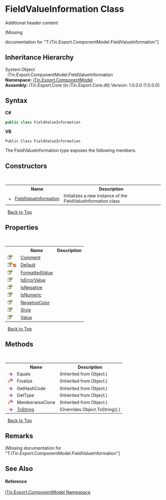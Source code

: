 # FieldValueInformation Class
Additional header content 

\[Missing <summary> documentation for "T:iTin.Export.ComponentModel.FieldValueInformation"\]


## Inheritance Hierarchy
System.Object<br />&nbsp;&nbsp;iTin.Export.ComponentModel.FieldValueInformation<br />
**Namespace:**&nbsp;<a href="55171ca4-890c-0ab2-e812-efe82bc0b686">iTin.Export.ComponentModel</a><br />**Assembly:**&nbsp;iTin.Export.Core (in iTin.Export.Core.dll) Version: 1.0.0.0 (1.0.0.0)

## Syntax

**C#**<br />
``` C#
public class FieldValueInformation
```

**VB**<br />
``` VB
Public Class FieldValueInformation
```

The FieldValueInformation type exposes the following members.


## Constructors
&nbsp;<table><tr><th></th><th>Name</th><th>Description</th></tr><tr><td>![Public method](media/pubmethod.gif "Public method")</td><td><a href="551f6717-d26a-6d01-2d2a-dbd5f7a138ef">FieldValueInformation</a></td><td>
Initializes a new instance of the FieldValueInformation class</td></tr></table>&nbsp;
<a href="#fieldvalueinformation-class">Back to Top</a>

## Properties
&nbsp;<table><tr><th></th><th>Name</th><th>Description</th></tr><tr><td>![Public property](media/pubproperty.gif "Public property")</td><td><a href="89f7c97d-bc3e-3de5-7604-df03042fe823">Comment</a></td><td /></tr><tr><td>![Public property](media/pubproperty.gif "Public property")![Static member](media/static.gif "Static member")</td><td><a href="c3b7bf30-e6e1-c76c-4e06-436ec350f75d">Default</a></td><td /></tr><tr><td>![Public property](media/pubproperty.gif "Public property")</td><td><a href="4db30587-63fb-c3a8-8130-3e7c42aae0f2">FormattedValue</a></td><td /></tr><tr><td>![Public property](media/pubproperty.gif "Public property")</td><td><a href="f6165a68-5f48-6de4-8f9b-a260a6ce15dc">IsErrorValue</a></td><td /></tr><tr><td>![Public property](media/pubproperty.gif "Public property")</td><td><a href="9354ea5d-b9eb-5974-1b08-065ffaf3d56b">IsNegative</a></td><td /></tr><tr><td>![Public property](media/pubproperty.gif "Public property")</td><td><a href="31815a84-3a1f-7ab8-1e92-0d8d5d3da227">IsNumeric</a></td><td /></tr><tr><td>![Public property](media/pubproperty.gif "Public property")</td><td><a href="6c825122-9528-bf43-5f51-db5ec9ed0767">NegativeColor</a></td><td /></tr><tr><td>![Public property](media/pubproperty.gif "Public property")</td><td><a href="53668410-45a3-1d7c-bc21-951fa49f6090">Style</a></td><td /></tr><tr><td>![Public property](media/pubproperty.gif "Public property")</td><td><a href="21906faa-105f-c523-532a-91e2797e47b5">Value</a></td><td /></tr></table>&nbsp;
<a href="#fieldvalueinformation-class">Back to Top</a>

## Methods
&nbsp;<table><tr><th></th><th>Name</th><th>Description</th></tr><tr><td>![Public method](media/pubmethod.gif "Public method")</td><td>Equals</td><td> (Inherited from Object.)</td></tr><tr><td>![Protected method](media/protmethod.gif "Protected method")</td><td>Finalize</td><td> (Inherited from Object.)</td></tr><tr><td>![Public method](media/pubmethod.gif "Public method")</td><td>GetHashCode</td><td> (Inherited from Object.)</td></tr><tr><td>![Public method](media/pubmethod.gif "Public method")</td><td>GetType</td><td> (Inherited from Object.)</td></tr><tr><td>![Protected method](media/protmethod.gif "Protected method")</td><td>MemberwiseClone</td><td> (Inherited from Object.)</td></tr><tr><td>![Public method](media/pubmethod.gif "Public method")</td><td><a href="8f8c4fc3-a907-7bf3-03b1-4c0dc2199f16">ToString</a></td><td> (Overrides Object.ToString().)</td></tr></table>&nbsp;
<a href="#fieldvalueinformation-class">Back to Top</a>

## Remarks
\[Missing <remarks> documentation for "T:iTin.Export.ComponentModel.FieldValueInformation"\]

## See Also


#### Reference
<a href="55171ca4-890c-0ab2-e812-efe82bc0b686">iTin.Export.ComponentModel Namespace</a><br />